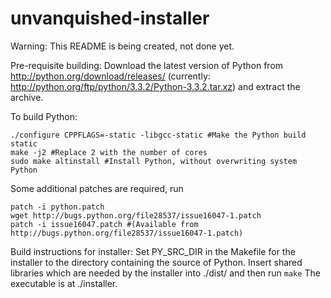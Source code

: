unvanquished-installer
======================
Warning: This README is being created, not done yet.

Pre-requisite building:
Download the latest version of Python from http://python.org/download/releases/ (currently: http://python.org/ftp/python/3.3.2/Python-3.3.2.tar.xz) and extract the archive.

To build Python:

    ./configure CPPFLAGS=-static -libgcc-static #Make the Python build static
    make -j2 #Replace 2 with the number of cores
    sudo make altinstall #Install Python, without overwriting system Python

Some additional patches are required, run

    patch -i python.patch
    wget http://bugs.python.org/file28537/issue16047-1.patch
    patch -i issue16047.patch #(Available from http://bugs.python.org/file28537/issue16047-1.patch) 

Build instructions for installer: Set PY_SRC_DIR in the Makefile for the installer to the directory containing the source of Python. Insert shared libraries which are needed by the installer into ./dist/ and then run `make`
The executable is at ./installer.